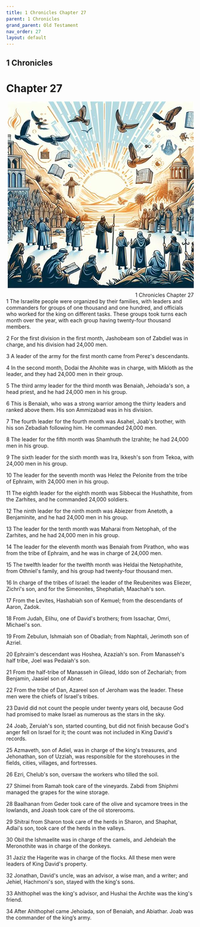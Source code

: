 ```yaml
---
title: 1 Chronicles Chapter 27
parent: 1 Chronicles
grand_parent: Old Testament
nav_order: 27
layout: default
---
```


## 1 Chronicles

# Chapter 27

<div style="clear: both; text-align: right;">
    <img src="/assets/Image/1 Chronicles/500/27.jpg" alt="1 Chronicles Chapter 27" class="chapter-image" style="max-width: 100%; height: auto; float: right; margin: 0 0 10px 10px; padding-left: 10%;">
    <figcaption style="font-size: 14px;">1 Chronicles Chapter 27</figcaption>
</div>
1 The Israelite people were organized by their families, with leaders and commanders for groups of one thousand and one hundred, and officials who worked for the king on different tasks. These groups took turns each month over the year, with each group having twenty-four thousand members.

2 For the first division in the first month, Jashobeam son of Zabdiel was in charge, and his division had 24,000 men.

3 A leader of the army for the first month came from Perez's descendants.

4 In the second month, Dodai the Ahohite was in charge, with Mikloth as the leader, and they had 24,000 men in their group.

5 The third army leader for the third month was Benaiah, Jehoiada's son, a head priest, and he had 24,000 men in his group.

6 This is Benaiah, who was a strong warrior among the thirty leaders and ranked above them. His son Ammizabad was in his division.

7 The fourth leader for the fourth month was Asahel, Joab's brother, with his son Zebadiah following him. He commanded 24,000 men.

8 The leader for the fifth month was Shamhuth the Izrahite; he had 24,000 men in his group.

9 The sixth leader for the sixth month was Ira, Ikkesh's son from Tekoa, with 24,000 men in his group.

10 The leader for the seventh month was Helez the Pelonite from the tribe of Ephraim, with 24,000 men in his group.

11 The eighth leader for the eighth month was Sibbecai the Hushathite, from the Zarhites, and he commanded 24,000 soldiers.

12 The ninth leader for the ninth month was Abiezer from Anetoth, a Benjaminite, and he had 24,000 men in his group.

13 The leader for the tenth month was Maharai from Netophah, of the Zarhites, and he had 24,000 men in his group.

14 The leader for the eleventh month was Benaiah from Pirathon, who was from the tribe of Ephraim, and he was in charge of 24,000 men.

15 The twelfth leader for the twelfth month was Heldai the Netophathite, from Othniel's family, and his group had twenty-four thousand men.

16 In charge of the tribes of Israel: the leader of the Reubenites was Eliezer, Zichri's son, and for the Simeonites, Shephatiah, Maachah's son.

17 From the Levites, Hashabiah son of Kemuel; from the descendants of Aaron, Zadok.

18 From Judah, Elihu, one of David's brothers; from Issachar, Omri, Michael's son.

19 From Zebulun, Ishmaiah son of Obadiah; from Naphtali, Jerimoth son of Azriel.

20 Ephraim's descendant was Hoshea, Azaziah's son. From Manasseh's half tribe, Joel was Pedaiah's son.

21 From the half-tribe of Manasseh in Gilead, Iddo son of Zechariah; from Benjamin, Jaasiel son of Abner.

22 From the tribe of Dan, Azareel son of Jeroham was the leader. These men were the chiefs of Israel's tribes.

23 David did not count the people under twenty years old, because God had promised to make Israel as numerous as the stars in the sky.

24 Joab, Zeruiah's son, started counting, but did not finish because God's anger fell on Israel for it; the count was not included in King David's records.

25 Azmaveth, son of Adiel, was in charge of the king's treasures, and Jehonathan, son of Uzziah, was responsible for the storehouses in the fields, cities, villages, and fortresses.

26 Ezri, Chelub's son, oversaw the workers who tilled the soil.

27 Shimei from Ramah took care of the vineyards. Zabdi from Shiphmi managed the grapes for the wine storage.

28 Baalhanan from Geder took care of the olive and sycamore trees in the lowlands, and Joash took care of the oil storerooms.

29 Shitrai from Sharon took care of the herds in Sharon, and Shaphat, Adlai's son, took care of the herds in the valleys.

30 Obil the Ishmaelite was in charge of the camels, and Jehdeiah the Meronothite was in charge of the donkeys.

31 Jaziz the Hagerite was in charge of the flocks. All these men were leaders of King David's property.

32 Jonathan, David's uncle, was an advisor, a wise man, and a writer; and Jehiel, Hachmoni's son, stayed with the king's sons.

33 Ahithophel was the king's advisor, and Hushai the Archite was the king's friend.

34 After Ahithophel came Jehoiada, son of Benaiah, and Abiathar. Joab was the commander of the king’s army.


